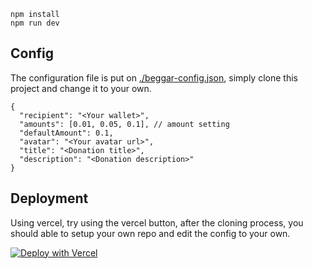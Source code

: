```
npm install
npm run dev
```

## Config

The configuration file is put on [./beggar-config.json](./beggar-config.json), simply clone this project and change it to your own.

```jsonc
{
  "recipient": "<Your wallet>",
  "amounts": [0.01, 0.05, 0.1], // amount setting
  "defaultAmount": 0.1,
  "avatar": "<Your avatar url>",
  "title": "<Donation title>",
  "description": "<Donation description>"
}
```

## Deployment

Using vercel, try using the vercel button, after the cloning process, you should able to setup your own repo and edit the config to your own.

[![Deploy with Vercel](https://vercel.com/button)](https://vercel.com/new/clone?repository-url=https%3A%2F%2Fgithub.com%2FAmagiDDmxh%2Factions-next&project-name=my-actions-next&repository-name=my-actions-next)
